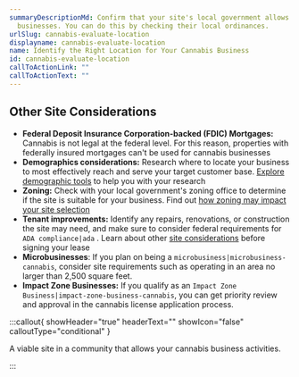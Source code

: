 ```yaml
---
summaryDescriptionMd: Confirm that your site's local government allows cannabis
  businesses. You can do this by checking their local ordinances.
urlSlug: cannabis-evaluate-location
displayname: cannabis-evaluate-location
name: Identify the Right Location for Your Cannabis Business
id: cannabis-evaluate-location
callToActionLink: ""
callToActionText: ""
---
```

## Other Site Considerations

* **Federal Deposit Insurance Corporation-backed (FDIC) Mortgages:** Cannabis is not legal at the federal level. For this reason, properties with federally insured mortgages can't be used for cannabis businesses
* **Demographics considerations:** Research where to locate your business to most effectively reach and serve your target customer base. [Explore demographic tools](https://business.nj.gov/pages/select-a-location) to help you with your research
* **Zoning:** Check with your local government's zoning office to determine if the site is suitable for your business. Find out [how zoning may impact your site selection](https://business.nj.gov/pages/select-a-location)
* **Tenant improvements:** Identify any repairs, renovations, or construction the site may need, and make sure to consider federal requirements for `ADA compliance|ada` . Learn about other [site considerations](https://business.nj.gov/pages/leasing-tips) before signing your lease
* **Microbusinesses**: If you plan on being a `microbusiness|microbusiness-cannabis`, consider site requirements such as operating in an area no larger than 2,500 square feet.
* **Impact Zone Businesses:** If you qualify as an `Impact Zone Business|impact-zone-business-cannabis`, you can get priority review and approval in the cannabis license application process.

:::callout{ showHeader="true" headerText="" showIcon="false" calloutType="conditional" }

A viable site in a community that allows your cannabis business activities.

:::
